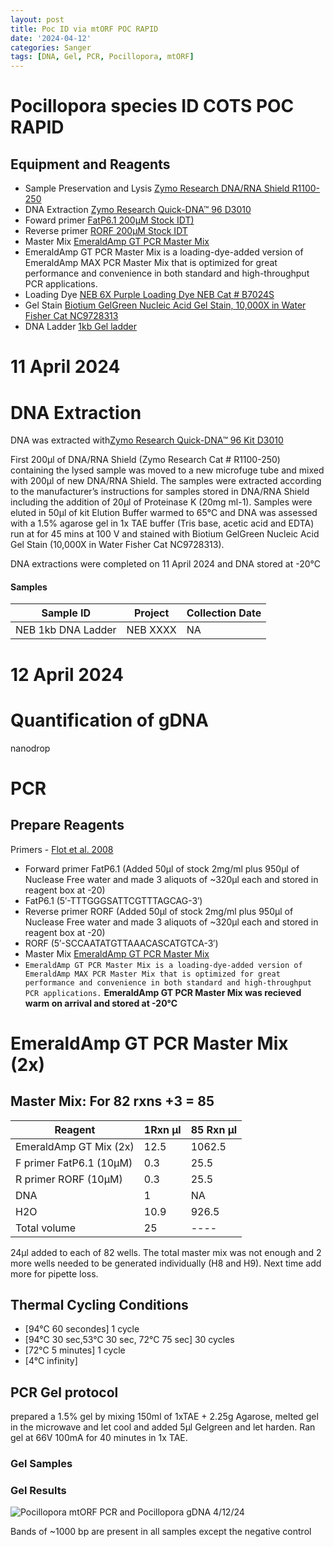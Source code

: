 ```yaml
---
layout: post
title: Poc ID via mtORF POC RAPID 
date: '2024-04-12'
categories: Sanger
tags: [DNA, Gel, PCR, Pocillopora, mtORF]
---
```

# Pocillopora species ID COTS POC RAPID

## Equipment and Reagents

- Sample Preservation and Lysis [Zymo Research DNA/RNA Shield R1100-250](https://github.com/hputnam/Putnam_Lab_Notebook/blob/master/images/Zymo_r1100-250_dna_rna_shield.pdf)
- DNA Extraction [Zymo Research Quick-DNA™ 96 D3010](https://github.com/hputnam/Putnam_Lab_Notebook/blob/master/images/_d3010_d3011_d3012_quick-dna_96_kit.pdf)    
- Foward primer [FatP6.1 200µM Stock IDT)](https://github.com/hputnam/Putnam_Lab_Notebook/blob/master/images/Fatp6.1_IDT_Spec_328104852.pdf) 
- Reverse primer [RORF 200µM Stock IDT](https://github.com/hputnam/Putnam_Lab_Notebook/blob/master/images/RORF_IDT_Spec_328104853.pdf)         
- Master Mix [EmeraldAmp GT PCR Master Mix](https://github.com/hputnam/Putnam_Lab_Notebook/blob/master/images/TaKaRa_Emerald_RR320A_DS.pdf)
- EmeraldAmp GT PCR Master Mix is a loading-dye-added version of EmeraldAmp MAX PCR Master Mix that is optimized for great performance and convenience in both standard and high-throughput PCR applications.
- Loading Dye [NEB 6X Purple Loading Dye NEB Cat # B7024S]()        
- Gel Stain [Biotium GelGreen Nucleic Acid Gel Stain, 10,000X in Water Fisher Cat NC9728313](https://www.fishersci.com/shop/products/gel-green-stain-5ml/NC9728313#?keyword=NC9728313)
- DNA Ladder [1kb Gel ladder](https://github.com/hputnam/Putnam_Lab_Notebook/blob/master/images/NEB_1kb_Ladder_N3232S.png?raw=true) 

 


# 11 April 2024
# DNA Extraction  

DNA was extracted with[Zymo Research Quick-DNA™ 96 Kit D3010](https://github.com/hputnam/Putnam_Lab_Notebook/blob/master/images/_d3010_d3011_d3012_quick-dna_96_kit.pdf) 

First 200µl of DNA/RNA Shield (Zymo Research Cat # R1100-250) containing the lysed sample was moved to a new microfuge tube and mixed with 200µl of new DNA/RNA Shield. The samples were extracted according to the manufacturer’s instructions for samples stored in DNA/RNA Shield including the addition of 20µl of Proteinase K (20mg ml-1). Samples were eluted in 50µl of kit Elution Buffer warmed to 65°C and DNA was assessed with a 1.5% agarose gel in 1x TAE buffer (Tris base, acetic acid and EDTA) run at for 45 mins at 100 V and stained with Biotium GelGreen Nucleic Acid Gel Stain (10,000X in Water Fisher Cat NC9728313). 

DNA extractions were completed on 11 April 2024 and DNA stored at -20°C

#### Samples

Sample ID | Project | Collection Date |  
---|---|---|
NEB 1kb DNA Ladder| NEB XXXX| NA|



# 12 April 2024
# Quantification of gDNA   
nanodrop



# PCR
## Prepare Reagents
Primers - [Flot et al. 2008](https://www.sciencedirect.com/science/article/pii/S1631069107003812?via%3Dihub)   
- Forward primer FatP6.1	(Added 50µl of stock 2mg/ml plus 950µl of Nuclease Free water and made 3 aliquots of ~320µl each and stored in reagent box at -20)   
- FatP6.1 (5′-TTTGGGSATTCGTTTAGCAG-3′)    
- Reverse primer RORF	(Added 50µl of stock 2mg/ml plus 950µl of Nuclease Free water and made 3 aliquots of ~320µl each and stored in reagent box at -20)     
- RORF (5′-SCCAATATGTTAAACASCATGTCA-3′)    
- Master Mix [EmeraldAmp GT PCR Master Mix]()
- ```EmeraldAmp GT PCR Master Mix is a loading-dye-added version of EmeraldAmp MAX PCR Master Mix that is optimized for great performance and convenience in both standard and high-throughput PCR applications.```
**EmeraldAmp GT PCR Master Mix was recieved warm on arrival and stored at -20°C**

# EmeraldAmp GT PCR Master Mix (2x)
## Master Mix: For 82 rxns +3 = 85 

Reagent | 1Rxn µl | 85 Rxn µl |  
---|---|---|
EmeraldAmp GT Mix (2x)| 		12.5	|	1062.5|
F primer FatP6.1 (10µM) |	0.3	|	25.5
R primer RORF		(10µM)  |	0.3	|	25.5
DNA		|				1		| NA	
H2O			|			10.9	|	926.5
Total volume 		|	25		|	----

24µl added to each of 82 wells. The total master mix was not enough and 2 more wells needed to be generated individually (H8 and H9). Next time add more for pipette loss.

## Thermal Cycling Conditions 
- [94°C 60 secondes] 1 cycle
- [94°C 30 sec,53°C 30 sec, 72°C 75 sec] 30 cycles
- [72°C 5 minutes] 1 cycle
- [4°C infinity]

## PCR Gel protocol
prepared a 1.5% gel by mixing 150ml of 1xTAE + 2.25g Agarose, melted gel  in the microwave and let cool and added 5µl Gelgreen and let harden. Ran gel at 66V 100mA for 40 minutes in 1x TAE.


### Gel Samples
### Gel Results
   
![Pocillopora mtORF PCR and Pocillopora gDNA 4/12/24](https://github.com/hputnam/Putnam_Lab_Notebook/blob/master/images/20240412_mtORF_gDNA_gel_Pocillopora.png?raw=true)

Bands of ~1000 bp are present in all samples except the negative control




